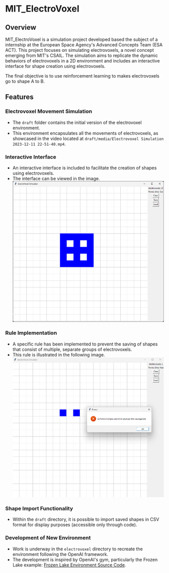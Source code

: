 
# MIT_ElectroVoxel

## Overview
MIT_ElectroVoxel is a simulation project developed based the subject of a internship at the European Space Agency's Advanced Concepts Team (ESA ACT). This project focuses on simulating electrovoxels, a novel concept emerging from MIT's CSAIL. The simulation aims to replicate the dynamic behaviors of electrovoxels in a 2D environment and includes an interactive interface for shape creation using electrovoxels.

The final objective is to use reinforcement learning to makes electrovoxels go to shape A to B.

## Features

### Electrovoxel Movement Simulation
- The `draft` folder contains the initial version of the electrovoxel environment.
- This environment encapsulates all the movements of electrovoxels, as showcased in the video located at `draft/media/Electrovoxel Simulation 2023-12-11 22-51-40.mp4`.

### Interactive Interface
- An interactive interface is included to facilitate the creation of shapes using electrovoxels.
- The interface can be viewed in the image.
![Texte alternatif](draft/media/interface.png)

### Rule Implementation
- A specific rule has been implemented to prevent the saving of shapes that consist of multiple, separate groups of electrovoxels.
- This rule is illustrated in the following image.
![Texte alternatif](draft/media/Rules.png)

### Shape Import Functionality
- Within the `draft` directory, it is possible to import saved shapes in CSV format for display purposes (accessible only through code).

### Development of New Environment
- Work is underway in the `electrovoxel` directory to recreate the environment following the OpenAI framework.
- The development is inspired by OpenAI's gym, particularly the Frozen Lake example: [Frozen Lake Environment Source Code](https://github.com/openai/gym/blob/master/gym/envs/toy_text/frozen_lake.py#L185).



